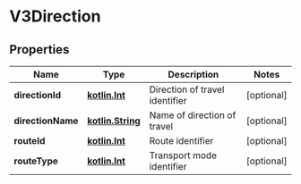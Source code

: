 # V3Direction

## Properties
Name | Type | Description | Notes
------------ | ------------- | ------------- | -------------
**directionId** | [**kotlin.Int**](.md) | Direction of travel identifier |  [optional]
**directionName** | [**kotlin.String**](.md) | Name of direction of travel |  [optional]
**routeId** | [**kotlin.Int**](.md) | Route identifier |  [optional]
**routeType** | [**kotlin.Int**](.md) | Transport mode identifier |  [optional]
